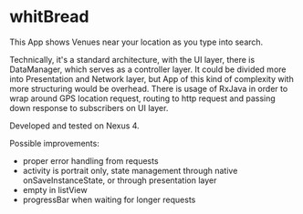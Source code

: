 # whitBread

This App shows Venues near your location as you type into search.

Technically, it's a standard architecture, with the UI layer, there is DataManager, which serves as a controller layer.
It could be divided more into Presentation and Network layer, but App of this kind of complexity with more structuring
would be overhead. There is usage of RxJava in order to wrap around GPS location request,
routing to http request and passing down response to subscribers on UI layer.

Developed and tested on Nexus 4.

Possible improvements:
- proper error handling from requests
- activity is portrait only, state management through native onSaveInstanceState, or through presentation layer
- empty in listView
- progressBar when waiting for longer requests
